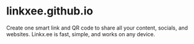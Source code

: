 # linkxee.github.io
Create one smart link and QR code to share all your content, socials, and websites. Linkx.ee is fast, simple, and works on any device.
